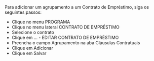 ﻿Para adicionar um agrupamento a um Contrato de Empréstimo, siga os seguintes passos:

* Clique no menu PROGRAMA
* Clique no menu lateral CONTRATO DE EMPRÉSTIMO
* Selecione o contrato
* Clique em ... - EDITAR CONTRATO DE EMPRÉSTIMO
* Preencha o campo Agrupamento na aba Cláusulas Contratuais
* Clique em Adicionar
* Clique em Salvar